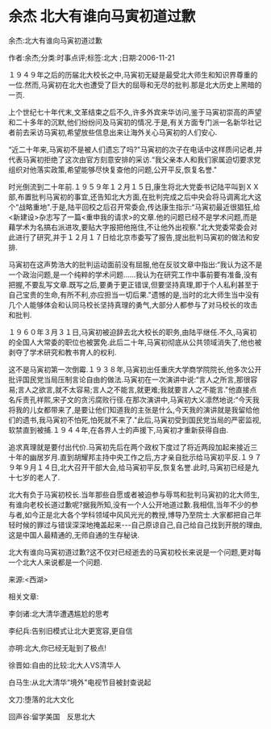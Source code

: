 # 余杰  北大有谁向马寅初道过歉    
    
余杰:北大有谁向马寅初道过歉    
作者:余杰;分类:时事点评;标签:北大 ;日期:2006-11-21    
１９４９年之后的历届北大校长之中,马寅初无疑是最受北大师生和知识界尊重的一位.然而,马寅初在北大也遭受了巨大的屈辱和无尽的批判.那是北大历史上黑暗的一页.    
上个世纪七十年代末,文革结束之后不久,许多外宾来华访问,鉴于马寅初崇高的声望和二十多年的沉默,他们纷纷问及马寅初的情况.于是,有关方面专门派一名新华社记者前去采访马寅初,希望放些信息出来让海外关心马寅初的人们安心.    
“近二十年来,马寅初不是被人们遗忘了吗?"马寅初的次子在电话中这样质问记者,并代表马寅初拒绝了这次由官方刻意安排的采访.“我父亲本人和我们家属迫切要求党组织对他落实政策,希望能够尽快复查他的问题,公开平反,恢复名誉."    
时光倒流到二十年前.１９５９年１２月１５日,康生将北大党委书记陆平叫到ＸＸ部,布置批判马寅初的事宜,还告知北大方面,在批判完成之后中央会将马调离北大这个“战略重地".于是,陆平回校之后召开常委会,传达康生指示:“马寅初最近很猖狂,给<新建设>杂志写了一篇<重申我的请求>的文章.他的问题已经不是学术问题,而是藉学术为名搞右派进攻,要贴大字报把他拖住,不让他外出视察."北大党委常委会对此进行了研究,并于１２月１７日给北京市委写了报告,提出批判马寅初的做法和安排.    
马寅初在这声势浩大的批判运动面前没有屈服,他在反驳文章中指出:“我认为这不是一个政治问题,是一个纯粹的学术问题......我认为在研究工作中事前要有准备,没有把握,不要乱写文章.既写之后,要勇于更正错误,但要坚持真理,即于个人私利甚至于自己宝贵的生命,有所不利,亦应担当一切后果."遗憾的是,当时的北大师生当中没有几个人能够体会和认同马校长坚持真理的勇气,大部分人都参与了对马校长的攻击和批判.    
１９６０年３月３１日,马寅初被迫辞去北大校长的职务,由陆平继任.不久,马寅初的全国人大常委的职位也被罢免.此后二十年,马寅初彻底从公共领域消失了,他也被剥夺了学术研究和教书育人的权利.    
这不是马寅初第一次倒霉.１９３８年,马寅初出任重庆大学商学院院长,他多次公开批评国民党当局压制言论自由的做法.马寅初在一次演讲中说:“言人之所言,那很容易;言人之欲言,就不太容易;言人之不能言,就更难;我就要言人之不能言."他直接点名斥责孔祥熙,宋子文的贪污腐败行径.在那次演讲中,马寅初大义凛然地说:“今天我将我的儿女都带来了,是要让他们知道我的主张是什么,今天我的演讲就是我留给他们的遗书,我马寅初不怕死,怕死就不来了."此后,马寅初受到国民党当局的严密监视,软禁直到被捕.１９４４年,在各界人士的声援下,马寅初才重新获得自由.    
追求真理就是要付出代价.马寅初先后在两个政权下度过了将近两段加起来接近三十年的幽居岁月.直到胡耀邦主持中央工作之后,方才亲自批示给马寅初平反.１９７９年９月１４日,北大召开干部大会,给马寅初平反,恢复名誉.此时,马寅初已经是九十七岁的老人了.    
北大有负于马寅初校长.当年那些自愿或者被迫参与辱骂和批判马寅初的北大师生,有谁向老校长道过歉呢?据我所知,没有一个人公开地道过歉.我相信,当年不少的参与者,如今正是北大各个学科领域中风风光光的教授,博导乃至院士.大家都把自己年轻时候的罪过与错误深深地掩盖起来---自己原谅自己,自己给自己找到开脱的理由,这是中国人最精通的,无师自通的生存秘诀.    
北大有谁向马寅初道过歉?这不仅对已经逝去的马寅初校长来说是一个问题,更对每一个北大人来说都是一个问题.    
来源:<西湖>    
    
相关文章:    
李剑诸:北大清华遭遇尴尬的思考    
李纪兵:告别旧模式让北大更宽容,更自信    
亦明:北大,你已经无耻到了极点!    
徐晋如:自由的比较:北大人VS清华人    
白马生:从北大清华“境外"电视节目被封查说起    
文刀:堕落的北大文化    
回声谷:留学美国　反思北大